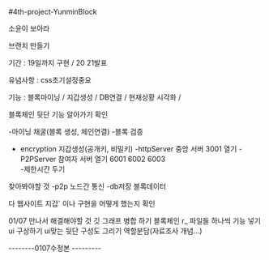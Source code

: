 #4th-project-YunminBlock

소윤이 보아라

브랜치 만들기

기간 : 19일까지 구현 / 20 21발표

유념사항 : css초기설정중요

기능 : 블록마이닝 / 지갑생성 / DB연결 / 현재상황 시각화 /

블록체인 뒷단 기능 알아가기 확인

-마이닝 채굴(블록 생성, 체인연결) -블록 검증

- encryption 지갑생성(공개키, 비밀키)
  -httpServer 중앙 서버 3001 열기
  -P2PServer 참여자 서버 열기 6001 6002 6003  
  -제한시간 두기

찾아봐야할 것
-p2p 노드간 통신
-db저장 블록데이터

다 웹사이트 지갑` 이나 구현을 어떻게 했는지 확인

01/07 만나서 해결해야할 것
깃 그래프 병합 하기
블록체인 r\_ 파일들 하나씩 기능 넣기
ui 구상하기
ui맞는 뒷단 구성도 그리기
역할분담(자료조사 개념...)

--------0107수정본 ---------
